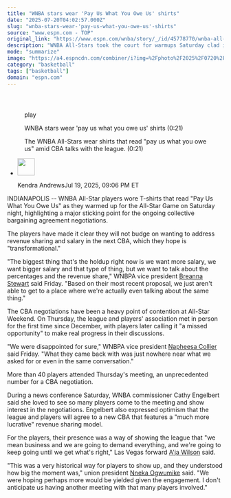 ```yaml
---
title: "WNBA stars wear 'Pay Us What You Owe Us' shirts"
date: "2025-07-20T04:02:57.000Z"
slug: "wnba-stars-wear-'pay-us-what-you-owe-us'-shirts"
source: "www.espn.com - TOP"
original_link: "https://www.espn.com/wnba/story/_/id/45778770/wnba-all-stars-wear-pay-us-owe-us-warmup-shirts"
description: "WNBA All-Stars took the court for warmups Saturday clad in T-shirts that read 'Pay Us What You Owe Us,' a reference to the players' biggest gripe during the ongoing CBA negotiations."
mode: "summarize"
image: "https://a4.espncdn.com/combiner/i?img=%2Fphoto%2F2025%2F0720%2Fr1521151_1296x729_16%2D9.jpg"
category: "basketball"
tags: ["basketball"]
domain: "espn.com"
---
```

<div id="readability-page-1" class="page"><section id="article-feed" data-behavior="author_overlay article_header_news_feed_item_meta article_legal_footer"><article data-id="45778770" data-behavior="story_scroll story_progress" data-src="/wnba/story/_/id/45778770/wnba-all-stars-wear-pay-us-owe-us-warmup-shirts"><div><header></header><figure data-video="watch,640,360,45778768,whitelist-MG|LC|ER|MX|CU|GN|TT|CV|KE|PA|AG|GD|CI|SR|CD|GU|MH|VI|SV|NA|PY|NI|ZW|PE|GF|SS|CL|TC|GB|UK|BM|CG|CF|CO|SL|BB|ZA|BI|KM|ML|AU|ZM|UY|VG|NZ|BW|ST|AW|HT|NG|UG|JM|GH|BS|MS|BQ|BR|LR|SN|KN|NE|PW|US|AS|MP|PR|UM|GW|BJ|MU|MZ|CR|SZ|CM|AM|GT|GQ|AO|BO|TZ|HN|ET|GA|SC|VC|VE|RW|GY|MQ|EC|RE|GP|LS|FM|BZ|MW|KY|SX|GM|FJ|BF|AI|DO|MF|TG|" data-cerebro-id="687c40f8f2f39a6611758656" data-title="WNBA stars wear 'pay us what you owe us' shirts" data-source="espn"><div><picture><source srcset="https://a.espncdn.com/combiner/i?img=%2Fmedia%2Fmotion%2F2025%2F0719%2Fdm_250719_wnba_shirts%2Fdm_250719_wnba_shirts.jpg&amp;w=943&amp;h=530&amp;cquality=80&amp;format=jpg" media="(min-width: 376px)"><source srcset="https://a.espncdn.com/combiner/i?img=%2Fmedia%2Fmotion%2F2025%2F0719%2Fdm_250719_wnba_shirts%2Fdm_250719_wnba_shirts.jpg&amp;w=375&amp;cquality=80, https://a.espncdn.com/combiner/i?img=%2Fmedia%2Fmotion%2F2025%2F0719%2Fdm_250719_wnba_shirts%2Fdm_250719_wnba_shirts.jpg&amp;w=750&amp;cquality=40&amp;format=jpg 2x" media="(max-width: 375px)"></picture><p><span data-id="45778768">play</span></p></div><figcaption><div><p><span>WNBA stars wear 'pay us what you owe us' shirts (0:21)</span></p><p>The WNBA All-Stars wear shirts that read "pay us what you owe us" amid CBA talks with the league. (0:21)</p></div></figcaption></figure><div><div><ul><li><p><img src="https://a.espncdn.com/combiner/i?img=/i/columnists/full/andrews_kendra.png&amp;h=80&amp;w=80&amp;scale=crop" alt="" width="40" height="40"></p><p>Kendra Andrews<span>Jul 19, 2025, 09:06 PM ET</span></p></li></ul></div><p>INDIANAPOLIS -- WNBA All-Star players wore T-shirts that read "Pay Us What You Owe Us" as they warmed up for the All-Star Game on Saturday night, highlighting a major sticking point for the ongoing collective bargaining agreement negotiations.</p><p>The players have made it clear they will not budge on wanting to address revenue sharing and salary in the next CBA, which they hope is "transformational."</p><p>"The biggest thing that's the holdup right now is we want more salary, we want bigger salary and that type of thing, but we want to talk about the percentages and the revenue share," WNBPA vice president <a data-player-guid="4d83d500-2f40-c89e-4f85-62927c5abbeb" href="https://www.espn.com/wnba/player/_/id/2998928/breanna-stewart">Breanna Stewart</a> said Friday. "Based on their most recent proposal, we just aren't able to get to a place where we're actually even talking about the same thing."</p><p>The CBA negotiations have been a heavy point of contention at All-Star Weekend. On Thursday, the league and players' association met in person for the first time since December, with players later calling it "a missed opportunity" to make real progress in their discussions.</p><p>"We were disappointed for sure," WNBPA vice president <a data-player-guid="3050c42f-4845-9e46-c003-1b0adb4c5e14" href="https://www.espn.com/wnba/player/_/id/3917450/napheesa-collier">Napheesa Collier</a> said Friday. "What they came back with was just nowhere near what we asked for or even in the same conversation."</p><p>More than 40 players attended Thursday's meeting, an unprecedented number for a CBA negotiation.</p><p>During a news conference Saturday, WNBA commissioner Cathy Engelbert said she loved to see so many players come to the meeting and show interest in the negotiations. Engelbert also expressed optimism that the league and players will agree to a new CBA that features a "much more lucrative" revenue sharing model.</p><p>For the players, their presence was a way of showing the league that "we mean business and we are going to demand everything, and we're going to keep going until we get what's right," Las Vegas forward <a data-player-guid="9d049a87-30bf-a718-0206-b47ef02f57df" href="https://www.espn.com/wnba/player/_/id/3149391/aja-wilson">A'ja Wilson</a> said.</p><p>"This was a very historical way for players to show up, and they understood how big the moment was," union president <a data-player-guid="759b52cb-27bf-059a-9407-ea76a87edb14" href="https://www.espn.com/wnba/player/_/id/1068/nneka-ogwumike">Nneka Ogwumike</a> said. "We were hoping perhaps more would be yielded given the engagement. I don't anticipate us having another meeting with that many players involved."</p>
</div></div></article></section></div>